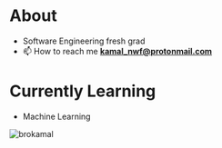 # About 
- Software Engineering fresh grad
- 📫 How to reach me **kamal_nwf@protonmail.com**
# Currently Learning
- Machine Learning


<p align="left"> <img src="https://komarev.com/ghpvc/?username=brokamal&label=Profile%20views&color=0e75b6&style=flat" alt="brokamal" /> </p>
